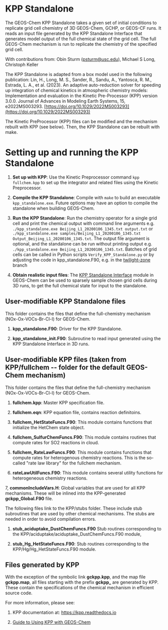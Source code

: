 # KPP Standalone

The GEOS-Chem KPP Standalone takes a given set of initial conditions to replicate
grid cell chemistry of 3D GEOS-Chem, GCHP, or GEOS-CF runs. It reads an input file generated by the KPP Standalone Interface that generates model output of the full chemical state of the grid cell. The full GEOS-Chem mechanism is run to replicate the chemistry of the specified grid cell.

With contributions from:
Obin Sturm (psturm@usc.edu), Michael S Long, Christoph Keller

The KPP Standalone is adapted from a box model used in the following publication:
Lin, H., Long, M. S., Sander, R., Sandu, A., Yantosca, R. M., Estrada, L. A., et al. (2023). An adaptive auto-reduction solver for speeding up integration of chemical kinetics in atmospheric chemistry models: Implementation and evaluation in the Kinetic Pre-Processor (KPP) version 3.0.0. Journal of Advances in Modeling Earth Systems, 15, e2022MS003293. [https://doi.org/10.1029/2022MS003293](https://doi.org/10.1029/2022MS003293)

The Kinetic PreProcessor (KPP) files can be modified and the mechanism rebuilt with KPP (see below).  Then, the KPP Standalone can be rebuilt with make.

# Setting up and running the KPP Standalone

  1. **Set up with KPP**: Use the Kinetic Preprocessor command `kpp fullchem.kpp` to set up the integrator and related files using the Kinetic Preprocessor.

  2. **Compile the KPP Standalone**: Compile with `make` to build an executable `kpp_standalone.exe`. Future options may have an option to compile the standalone when building GEOS-Chem.

  3. **Run the KPP Standalone**: Run the chemistry operator for a single grid cell and print the chemical output with command line arguments
				 e.g. `./kpp_standalone.exe Beijing_L1_20200106_1345.txt output.txt`
 				 or   `./kpp_standalone.exe samples/Beijing_L1_20200106_1345.txt Output_Beijing_L1_20200106_1345.txt`.
 				 The output file argument is optional, and the standalone can be run without printing output
     				 e.g. `./kpp_standalone.exe Beijing_L1_20200106_1345.txt`.
				 Batches of grid cells can be called in Python scripts `Verify_KPP_Standalone.py`
				 or by adjusting the code in kpp_standalone.F90, e.g. in the [twilight-zone](https://github.com/KineticPreProcessor/KPP-Standalone/tree/twilight-zone) branch
  4. **Obtain realistic input files**: The [KPP Standalone Interface](https://github.com/GEOS-ESM/geos-chem/tree/feature/psturm/kpp_standalone_interface) module in GEOS-Chem can be used to sparsely sample chosen grid cells during 3D runs, to get the full chemical state for input to the standalone.


## User-modifiable KPP Standalone files

This folder contains the files that define the full-chemistry mechanism (NOx-Ox-VOCs-Br-Cl-I) for GEOS-Chem.

  1. **kpp_standalone.F90**: Driver for the KPP Standalone.

  2. **kpp_standalone_init.F90**: Subroutine to read input generated using the KPP Standalone Interface in 3D runs.


## User-modifiable KPP files (taken from KPP/fullchem -- folder for the default GEOS-Chem mechanism)

This folder contains the files that define the full-chemistry mechanism (NOx-Ox-VOCs-Br-Cl-I) for GEOS-Chem.

  1. **fullchem.kpp**: Master KPP specification file.

  2. **fullchem.eqn**: KPP equation file, contains reaction definitoins.

  3. **fullchem_HetStateFuncs.F90**: This module contains functions
     that initialize the HetChem state object.

  4. **fullchem_SulfurChemFuncs.F90**: This module contains routines
     that compute rates for SO2 reactions in cloud.

  5. **fullchem_RateLawFuncs.F90**: This module contains functions
	 that compute rates for heterogenous chemistry reactions.  This is
	 the so-called "rate law library" for the fullchem mechanism.

  6. **rateLawUtilFuncs.F90**: This module contains several utility
     functions for heterogeneous chemistry reactions.

  7, **commonIncludeVars.H**: Global variables that are used for all
      KPP mechanisms.  These will be inlined into the KPP-generated
      **gckpp_Global.F90** file.

The following files link to the KPP/stubs folder.  These include stub
subroutines that are used by other chemical mechanisms.  The stubs are
needed in order to avoid compilation errors.

  1. **stub_aciduptake_DustChemFuncs.F90** Stub routines corresponding
     to the KPP/aciduptake/aciduptake_DustChemFuncs.F90 module,

  2. **stub_Hg_HetStateFuncs.F90**: Stub routines corresponding
     to the KPP/Hg/Hg_HetStateFuncs.F90 module.

## Files generated by KPP

With the exception of the symbolic link **gckpp.kpp**, and the map
file **gckpp.map**, all files starting with the prefix **gckpp_** are
generated by KPP.  These contain the specifications of the chemical
mechanism in efficient source code.

For more information, please see:

  1. KPP documentation at: https://kpp.readthedocs.io

  2. [Guide to Using KPP with GEOS-Chem](https://geos-chem.readthedocs.io/en/latest/geos-chem-shared-docs/supplemental-guides/using-kpp-with-gc.html)
